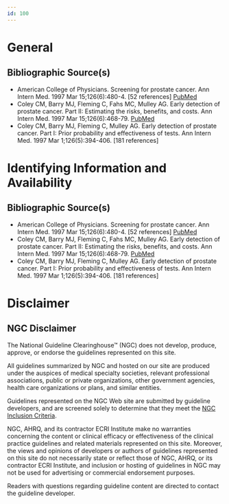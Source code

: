 ```yaml
---
id: 100
---
```


# General

## Bibliographic Source(s)

- American College of Physicians. Screening for prostate cancer. Ann Intern Med. 1997 Mar 15;126(6):480-4. [52 references] [ PubMed ](http://www.ncbi.nlm.nih.gov/entrez/query.fcgi?cmd=Retrieve&db=pubmed&dopt=Abstract&list_uids=9072936)
- Coley CM, Barry MJ, Fleming C, Fahs MC, Mulley AG. Early detection of prostate cancer. Part II: Estimating the risks, benefits, and costs. Ann Intern Med. 1997 Mar 15;126(6):468-79. [ PubMed ](http://www.ncbi.nlm.nih.gov/entrez/query.fcgi?cmd=Retrieve&db=pubmed&dopt=Abstract&list_uids=9072935)
- Coley CM, Barry MJ, Fleming C, Mulley AG. Early detection of prostate cancer. Part I: Prior probability and effectiveness of tests. Ann Intern Med. 1997 Mar 1;126(5):394-406. [181 references]

# Identifying Information and Availability

## Bibliographic Source(s)

- American College of Physicians. Screening for prostate cancer. Ann Intern Med. 1997 Mar 15;126(6):480-4. [52 references] [ PubMed ](http://www.ncbi.nlm.nih.gov/entrez/query.fcgi?cmd=Retrieve&db=pubmed&dopt=Abstract&list_uids=9072936)
- Coley CM, Barry MJ, Fleming C, Fahs MC, Mulley AG. Early detection of prostate cancer. Part II: Estimating the risks, benefits, and costs. Ann Intern Med. 1997 Mar 15;126(6):468-79. [ PubMed ](http://www.ncbi.nlm.nih.gov/entrez/query.fcgi?cmd=Retrieve&db=pubmed&dopt=Abstract&list_uids=9072935)
- Coley CM, Barry MJ, Fleming C, Mulley AG. Early detection of prostate cancer. Part I: Prior probability and effectiveness of tests. Ann Intern Med. 1997 Mar 1;126(5):394-406. [181 references]

# Disclaimer

## NGC Disclaimer

The National Guideline Clearinghouse™ (NGC) does not develop, produce, approve, or endorse the guidelines represented on this site.

All guidelines summarized by NGC and hosted on our site are produced under the auspices of medical specialty societies, relevant professional associations, public or private organizations, other government agencies, health care organizations or plans, and similar entities.

Guidelines represented on the NGC Web site are submitted by guideline developers, and are screened solely to determine that they meet the [NGC Inclusion Criteria](/help-and-about/summaries/inclusion-criteria).

NGC, AHRQ, and its contractor ECRI Institute make no warranties concerning the content or clinical efficacy or effectiveness of the clinical practice guidelines and related materials represented on this site. Moreover, the views and opinions of developers or authors of guidelines represented on this site do not necessarily state or reflect those of NGC, AHRQ, or its contractor ECRI Institute, and inclusion or hosting of guidelines in NGC may not be used for advertising or commercial endorsement purposes.

Readers with questions regarding guideline content are directed to contact the guideline developer.

